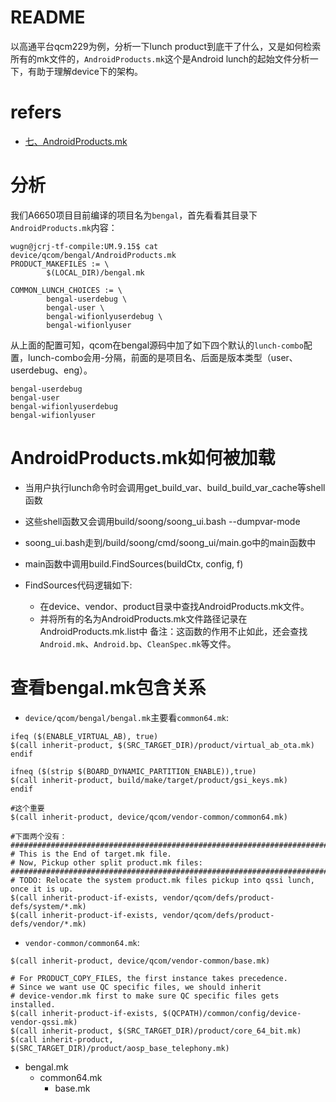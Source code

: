 # README

以高通平台qcm229为例，分析一下lunch product到底干了什么，又是如何检索所有的mk文件的，`AndroidProducts.mk`这个是Android lunch的起始文件分析一下，有助于理解device下的架构。

# refers

* [七、AndroidProducts.mk](https://blog.csdn.net/daoshuti/article/details/108513784)

# 分析

我们A6650项目目前编译的项目名为`bengal`，首先看看其目录下`AndroidProducts.mk`内容：
```shell
wugn@jcrj-tf-compile:UM.9.15$ cat device/qcom/bengal/AndroidProducts.mk
PRODUCT_MAKEFILES := \
        $(LOCAL_DIR)/bengal.mk

COMMON_LUNCH_CHOICES := \
        bengal-userdebug \
        bengal-user \
        bengal-wifionlyuserdebug \
        bengal-wifionlyuser
```

从上面的配置可知，qcom在bengal源码中加了如下四个默认的`lunch-combo`配置，lunch-combo会用-分隔，前面的是项目名、后面是版本类型（user、userdebug、eng）。
```shell
bengal-userdebug 
bengal-user 
bengal-wifionlyuserdebug 
bengal-wifionlyuser
```

# AndroidProducts.mk如何被加载

* 当用户执行lunch命令时会调用get_build_var、build_build_var_cache等shell函数
* 这些shell函数又会调用build/soong/soong_ui.bash --dumpvar-mode
* soong_ui.bash走到/build/soong/cmd/soong_ui/main.go中的main函数中
* main函数中调用build.FindSources(buildCtx, config, f)

* FindSources代码逻辑如下:
  * 在device、vendor、product目录中查找AndroidProducts.mk文件。
  * 并将所有的名为AndroidProducts.mk文件路径记录在AndroidProducts.mk.list中
备注：这函数的作用不止如此，还会查找`Android.mk`、`Android.bp`、`CleanSpec.mk`等文件。

# 查看bengal.mk包含关系

* `device/qcom/bengal/bengal.mk`主要看`common64.mk`:
```shell
ifeq ($(ENABLE_VIRTUAL_AB), true)
$(call inherit-product, $(SRC_TARGET_DIR)/product/virtual_ab_ota.mk)
endif

ifneq ($(strip $(BOARD_DYNAMIC_PARTITION_ENABLE)),true)
$(call inherit-product, build/make/target/product/gsi_keys.mk)
endif

#这个重要
$(call inherit-product, device/qcom/vendor-common/common64.mk)

#下面两个没有：
###################################################################################
# This is the End of target.mk file.
# Now, Pickup other split product.mk files:
###################################################################################
# TODO: Relocate the system product.mk files pickup into qssi lunch, once it is up.
$(call inherit-product-if-exists, vendor/qcom/defs/product-defs/system/*.mk)
$(call inherit-product-if-exists, vendor/qcom/defs/product-defs/vendor/*.mk)
```

* `vendor-common/common64.mk`:
```shell
$(call inherit-product, device/qcom/vendor-common/base.mk)

# For PRODUCT_COPY_FILES, the first instance takes precedence.
# Since we want use QC specific files, we should inherit
# device-vendor.mk first to make sure QC specific files gets installed.
$(call inherit-product-if-exists, $(QCPATH)/common/config/device-vendor-qssi.mk)
$(call inherit-product, $(SRC_TARGET_DIR)/product/core_64_bit.mk)
$(call inherit-product, $(SRC_TARGET_DIR)/product/aosp_base_telephony.mk)
```

* bengal.mk
  * common64.mk
    * base.mk
